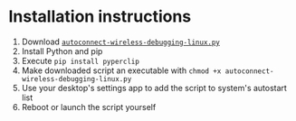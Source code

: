 # Installation instructions

1. Download [`autoconnect-wireless-debugging-linux.py`](./autoconnect-wireless-debugging-linux.py)
2. Install Python and pip
3. Execute `pip install pyperclip`
4. Make downloaded script an executable with `chmod +x autoconnect-wireless-debugging-linux.py`
5. Use your desktop's settings app to add the script to system's autostart list
6. Reboot or launch the script yourself
